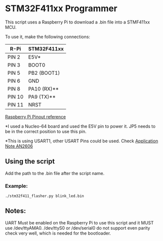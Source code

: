 # STM32F411xx Programmer 

This script uses a Raspberry Pi to download a .bin file into a STMF411xx MCU. 

To use it, make the following connections: 


|   R-Pi  | STM32F411xx   |
| ------  | ------------- |
|  PIN 2  | E5V*          |
|  PIN 3  | BOOT0         |
|  PIN 5  | PB2 (BOOT1)   |
|  PIN 6  | GND           |
|  PIN 8  | PA10 (RX)**   |
|  PIN 10 | PA9  (TX)**   |
|  PIN 11 | NRST          |
[Raspberry Pi Pinout reference](https://linuxhint.com/wp-content/uploads/2022/02/gpio-pinout-raspberry-pi-01.png)

*I used a Nucleo-64 board and used the E5V pin to power it. JP5 needs to be in the correct position to use this pin. 

*This is using USART1, other USART Pins could be used. Check [Application Note AN2606](https://www.st.com/resource/en/application_note/cd00167594-stm32-microcontroller-system-memory-boot-mode-stmicroelectronics.pdf)

  ## Using the script 
  Add the path to the .bin file after the script name.
  ### Example:
  ```
  ./stm32f411_flasher.py blink_led.bin
  ```
  
  ## Notes: 
  UART Must be enabled on the Raspberry Pi to use this script and it MUST use /dev/ttyAMA0. 
  /dev/ttyS0 or /dev/serial0 do not support even parity check very well, which is needed for the bootloader. 

  

